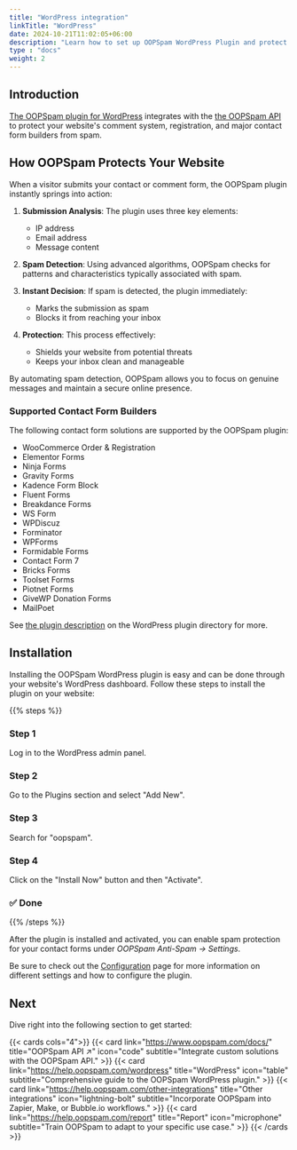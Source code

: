 ```yaml
---
title: "WordPress integration"
linkTitle: "WordPress"
date: 2024-10-21T11:02:05+06:00
description: "Learn how to set up OOPSpam WordPress Plugin and protect your forms and comments from spam"
type : "docs"
weight: 2
---
```


## Introduction

[The OOPSpam plugin for WordPress](https://wordpress.org/plugins/oopspam-anti-spam/) integrates with the [the OOPSpam API](https://www.oopspam.com) to protect your website's comment system, registration, and major contact form builders from spam.

## How OOPSpam Protects Your Website

When a visitor submits your contact or comment form, the OOPSpam plugin instantly springs into action:

1. **Submission Analysis**: The plugin uses three key elements:
   - IP address
   - Email address
   - Message content

2. **Spam Detection**: Using advanced algorithms, OOPSpam checks for patterns and characteristics typically associated with spam.

3. **Instant Decision**: If spam is detected, the plugin immediately:
   - Marks the submission as spam
   - Blocks it from reaching your inbox

4. **Protection**: This process effectively:
   - Shields your website from potential threats
   - Keeps your inbox clean and manageable

By automating spam detection, OOPSpam allows you to focus on genuine messages and maintain a secure online presence.

### Supported Contact Form Builders

The following contact form solutions are supported by the OOPSpam plugin:

- WooCommerce Order & Registration
- Elementor Forms
- Ninja Forms
- Gravity Forms
- Kadence Form Block
- Fluent Forms
- Breakdance Forms
- WS Form
- WPDiscuz
- Forminator
- WPForms
- Formidable Forms
- Contact Form 7
- Bricks Forms
- Toolset Forms
- Piotnet Forms 
- GiveWP Donation Forms
- MailPoet

See [the plugin description](https://wordpress.org/plugins/oopspam-anti-spam/) on the WordPress plugin directory for more.

## Installation

Installing the OOPSpam WordPress plugin is easy and can be done through your website's WordPress dashboard. Follow these steps to install the plugin on your website:

{{% steps %}}

### Step 1

Log in to the WordPress admin panel.

### Step 2

Go to the Plugins section and select "Add New".

### Step 3

Search for "oopspam".

### Step 4

Click on the "Install Now" button and then "Activate".

### ✅ Done

{{% /steps %}}

After the plugin is installed and activated, you can enable spam protection for your contact forms under _OOPSpam Anti-Spam -> Settings_. 

Be sure to check out the [Configuration](./configuration/) page for more information on different settings and how to configure the plugin.


## Next

Dive right into the following section to get started:

{{< cards cols="4">}}
{{< card link="https://www.oopspam.com/docs/" title="OOPSpam API ↗" icon="code" subtitle="Integrate custom solutions with the OOPSpam API." >}}
{{< card link="https://help.oopspam.com/wordpress" title="WordPress" icon="table" subtitle="Comprehensive guide to the OOPSpam WordPress plugin." >}}
{{< card link="https://help.oopspam.com/other-integrations" title="Other integrations" icon="lightning-bolt" subtitle="Incorporate OOPSpam into Zapier, Make, or Bubble.io workflows." >}}
{{< card link="https://help.oopspam.com/report" title="Report" icon="microphone" subtitle="Train OOPSpam to adapt to your specific use case." >}}
{{< /cards >}}